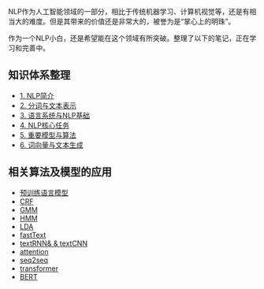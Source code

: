NLP作为人工智能领域的一部分，相比于传统机器学习、计算机视觉等，还是有相当大的难度。但是其带来的价值还是非常大的，被誉为是“掌心上的明珠”。

作为一个NLP小白，还是希望能在这个领域有所突破。整理了以下的笔记，正在学习和完善中。

## 知识体系整理
- [1. NLP简介](https://github.com/iloveyou11/NLP-tutorials/blob/master/posts/1.%20NLP%E7%AE%80%E4%BB%8B.md)
- [2. 分词与文本表示](https://github.com/iloveyou11/NLP-tutorials/blob/master/posts/2.%20%E5%88%86%E8%AF%8D%E4%B8%8E%E6%96%87%E6%9C%AC%E8%A1%A8%E7%A4%BA.md)
- [3. 语言系统与NLP基础](https://github.com/iloveyou11/NLP-tutorials/blob/master/posts/3.%20%E8%AF%AD%E8%A8%80%E7%B3%BB%E7%BB%9F%E4%B8%8ENLP%E5%9F%BA%E7%A1%80.md)
- [4. NLP核心任务](https://github.com/iloveyou11/NLP-tutorials/blob/master/posts/4.%20NLP%E6%A0%B8%E5%BF%83%E4%BB%BB%E5%8A%A1.md)
- [5. 重要模型与算法](https://github.com/iloveyou11/NLP-tutorials/blob/master/posts/5.%20%E9%87%8D%E8%A6%81%E6%A8%A1%E5%9E%8B%E4%B8%8E%E7%AE%97%E6%B3%95.md)
- [6. 词向量与文本生成](https://github.com/iloveyou11/NLP-tutorials/blob/master/posts/6.%20%E8%AF%8D%E5%90%91%E9%87%8F%E4%B8%8E%E6%96%87%E6%9C%AC%E7%94%9F%E6%88%90.md)

## 相关算法及模型的应用
- [预训练语言模型]()
- [CRF](https://github.com/iloveyou11/NLP-tutorials/blob/master/posts/CRF.md)
- [GMM](https://github.com/iloveyou11/NLP-tutorials/blob/master/posts/GMM.md)
- [HMM](https://github.com/iloveyou11/NLP-tutorials/blob/master/posts/HMM.md)
- [LDA](https://github.com/iloveyou11/NLP-tutorials/blob/master/posts/LDA.md)
- [fastText](https://github.com/iloveyou11/NLP-tutorials/blob/master/posts/fastText.md)
- [textRNN& & textCNN](https://github.com/iloveyou11/NLP-tutorials/blob/master/posts/textRNN%26textCNN.md)
- [attention](https://github.com/iloveyou11/NLP-tutorials/blob/master/posts/attention.md)
- [seq2seq](https://github.com/iloveyou11/NLP-tutorials/blob/master/posts/seq2seq.md)
- [transformer](https://github.com/iloveyou11/NLP-tutorials/blob/master/posts/transformer.md)
- [BERT](https://github.com/iloveyou11/NLP-tutorials/blob/master/posts/BERT.md)